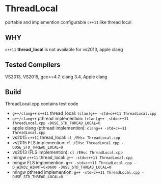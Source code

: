 # ThreadLocal
portable and implemention configurable `c++11` like thread local

## WHY
`c++11` **thread_local** is not available for vs2013, apple clang

## Tested Compilers
VS2013, VS2015, gcc>=4.7, clang 3.4, Apple clang

## Build

ThreadLocal.cpp contains test code

- `g++/clang++` `c++11` thread_local: `(clan)g++ -std=c++11 ThreadLocal.cpp`
- `g++/clang++` pthread implemention: `(clan)g++ -std=c++11 ThreadLocal.cpp -DUSE_STD_THREAD_LOCAL=0`
- apple clang (pthread implemention): `clang++ -std=c++11 ThreadLocal.cpp`
- vs2015 `c++11` thread_local: `cl /EHsc ThreadLocal.cpp`
- vs2015 FLS implemention: `cl /EHsc ThreadLocal.cpp -DUSE_STD_THREAD_LOCAL=0`
- vs2013 (FLS implemention): `cl /EHsc ThreadLocal.cpp`
- mingw `c++11` thread_local: `g++ -std=c++11 ThreadLocal.cpp`
- mingw FLS implemention: `g++ -std=c++11 ThreadLocal.cpp -D_WIN32_WINNT=0x0600 -DUSE_STD_THREAD_LOCAL=0`
- mingw pthread implemention: `g++ -std=c++11 ThreadLocal.cpp -DUSE_STD_THREAD_LOCAL=0`
